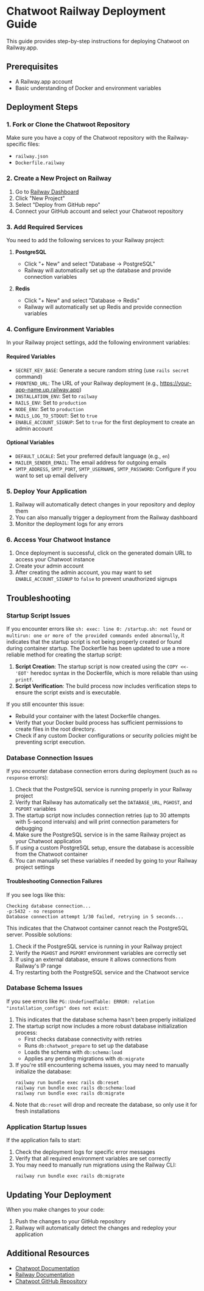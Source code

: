 # Chatwoot Railway Deployment Guide

This guide provides step-by-step instructions for deploying Chatwoot on Railway.app.

## Prerequisites

- A Railway.app account
- Basic understanding of Docker and environment variables

## Deployment Steps

### 1. Fork or Clone the Chatwoot Repository

Make sure you have a copy of the Chatwoot repository with the Railway-specific files:
- `railway.json`
- `Dockerfile.railway`

### 2. Create a New Project on Railway

1. Go to [Railway Dashboard](https://railway.app/dashboard)
2. Click "New Project"
3. Select "Deploy from GitHub repo"
4. Connect your GitHub account and select your Chatwoot repository

### 3. Add Required Services

You need to add the following services to your Railway project:

1. **PostgreSQL**
   - Click "+ New" and select "Database → PostgreSQL"
   - Railway will automatically set up the database and provide connection variables

2. **Redis**
   - Click "+ New" and select "Database → Redis"
   - Railway will automatically set up Redis and provide connection variables

### 4. Configure Environment Variables

In your Railway project settings, add the following environment variables:

#### Required Variables

- `SECRET_KEY_BASE`: Generate a secure random string (use `rails secret` command)
- `FRONTEND_URL`: The URL of your Railway deployment (e.g., https://your-app-name.up.railway.app)
- `INSTALLATION_ENV`: Set to `railway`
- `RAILS_ENV`: Set to `production`
- `NODE_ENV`: Set to `production`
- `RAILS_LOG_TO_STDOUT`: Set to `true`
- `ENABLE_ACCOUNT_SIGNUP`: Set to `true` for the first deployment to create an admin account

#### Optional Variables

- `DEFAULT_LOCALE`: Set your preferred default language (e.g., `en`)
- `MAILER_SENDER_EMAIL`: The email address for outgoing emails
- `SMTP_ADDRESS`, `SMTP_PORT`, `SMTP_USERNAME`, `SMTP_PASSWORD`: Configure if you want to set up email delivery

### 5. Deploy Your Application

1. Railway will automatically detect changes in your repository and deploy them
2. You can also manually trigger a deployment from the Railway dashboard
3. Monitor the deployment logs for any errors

### 6. Access Your Chatwoot Instance

1. Once deployment is successful, click on the generated domain URL to access your Chatwoot instance
2. Create your admin account
3. After creating the admin account, you may want to set `ENABLE_ACCOUNT_SIGNUP` to `false` to prevent unauthorized signups

## Troubleshooting

### Startup Script Issues

If you encounter errors like `sh: exec: line 0: /startup.sh: not found` or `multirun: one or more of the provided commands ended abnormally`, it indicates that the startup script is not being properly created or found during container startup. The Dockerfile has been updated to use a more reliable method for creating the startup script:

1. **Script Creation**: The startup script is now created using the `COPY <<-'EOT'` heredoc syntax in the Dockerfile, which is more reliable than using `printf`.
2. **Script Verification**: The build process now includes verification steps to ensure the script exists and is executable.

If you still encounter this issue:

- Rebuild your container with the latest Dockerfile changes.
- Verify that your Docker build process has sufficient permissions to create files in the root directory.
- Check if any custom Docker configurations or security policies might be preventing script execution.

### Database Connection Issues

If you encounter database connection errors during deployment (such as `no response` errors):

1. Check that the PostgreSQL service is running properly in your Railway project
2. Verify that Railway has automatically set the `DATABASE_URL`, `PGHOST`, and `PGPORT` variables
3. The startup script now includes connection retries (up to 30 attempts with 5-second intervals) and will print connection parameters for debugging
4. Make sure the PostgreSQL service is in the same Railway project as your Chatwoot application
5. If using a custom PostgreSQL setup, ensure the database is accessible from the Chatwoot container
6. You can manually set these variables if needed by going to your Railway project settings

#### Troubleshooting Connection Failures

If you see logs like this:
```
Checking database connection...
-p:5432 - no response
Database connection attempt 1/30 failed, retrying in 5 seconds...
```

This indicates that the Chatwoot container cannot reach the PostgreSQL server. Possible solutions:

1. Check if the PostgreSQL service is running in your Railway project
2. Verify the `PGHOST` and `PGPORT` environment variables are correctly set
3. If using an external database, ensure it allows connections from Railway's IP range
4. Try restarting both the PostgreSQL service and the Chatwoot service

### Database Schema Issues

If you see errors like `PG::UndefinedTable: ERROR: relation "installation_configs" does not exist`:

1. This indicates that the database schema hasn't been properly initialized
2. The startup script now includes a more robust database initialization process:
   - First checks database connectivity with retries
   - Runs `db:chatwoot_prepare` to set up the database
   - Loads the schema with `db:schema:load`
   - Applies any pending migrations with `db:migrate`
3. If you're still encountering schema issues, you may need to manually initialize the database:
   ```
   railway run bundle exec rails db:reset
   railway run bundle exec rails db:schema:load
   railway run bundle exec rails db:migrate
   ```
4. Note that `db:reset` will drop and recreate the database, so only use it for fresh installations

### Application Startup Issues

If the application fails to start:

1. Check the deployment logs for specific error messages
2. Verify that all required environment variables are set correctly
3. You may need to manually run migrations using the Railway CLI:
   ```
   railway run bundle exec rails db:migrate
   ```

## Updating Your Deployment

When you make changes to your code:

1. Push the changes to your GitHub repository
2. Railway will automatically detect the changes and redeploy your application

## Additional Resources

- [Chatwoot Documentation](https://www.chatwoot.com/docs/)
- [Railway Documentation](https://docs.railway.app/)
- [Chatwoot GitHub Repository](https://github.com/chatwoot/chatwoot)